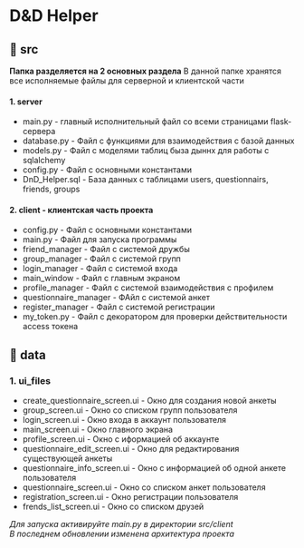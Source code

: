 # D&D Helper

## 📁 src
__Папка разделяется на 2 основных раздела__
В данной папке хранятся все исполняемые файлы для серверной и клиентской части
#### 1. server
* main.py - главный исполнительный файл со всеми страницами flask-сервера
* database.py - Файл с функциями для взаимодействия с базой данных
* models.py - Файл с моделями таблиц быза дыннх для работы с sqlalchemy
* config.py - Файл с основными константами
* DnD_Helper.sql - База данных с таблицами users, questionnairs, friends, groups

#### 2. client - клиентская часть проекта
* config.py - Файл с основными константами
* main.py - Файл для запуска программы
* friend_manager - Файл с системой дружбы
* group_manager - Файл с системой групп
* login_manager - Файл с системой входа
* main_window - Файл с главным экраном
* profile_manager - Файл с системой взаимодействия с профилем
* questionnaire_manager - ФАйл с системой анкет
* register_manager - Файл с системой регистрации
* my_token.py - Файл с декоратором для проверки действительности access токена

## 📁 data
### 1. ui_files
* create_questionnaire_screen.ui - Окно для создания новой анкеты
* group_screen.ui - Окно со списком групп пользователя
* login_screen.ui - Окно входа в аккаунт пользователя
* main_screen.ui - Окно главного экрана
* profile_screen.ui - Окно с иформацией об аккаунте
* questionnaire_edit_screen.ui - Окно для редактирования существующей анкеты
* questionnaire_info_screen.ui - Окно с информацией об одной анкете пользователя
* questionnaire_screen.ui - Окно со списком анкет пользователя
* registration_screen.ui - Окно регистрации пользователя
* frends_list_screen.ui - Окно со списком друзей

 
_Для запуска активируйте main.py в директории src/client_\
_В последнем обновлении изменена архитектура проекта_
